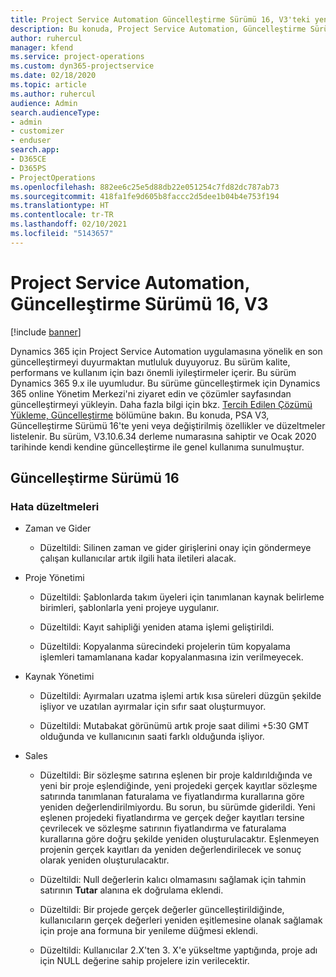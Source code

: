 ```yaml
---
title: Project Service Automation Güncelleştirme Sürümü 16, V3'teki yenilikler veya değişiklikler
description: Bu konuda, Project Service Automation, Güncelleştirme Sürümü 16, V3'teki özellikler ve düzeltmeler listelenir.
author: ruhercul
manager: kfend
ms.service: project-operations
ms.custom: dyn365-projectservice
ms.date: 02/18/2020
ms.topic: article
ms.author: ruhercul
audience: Admin
search.audienceType:
- admin
- customizer
- enduser
search.app:
- D365CE
- D365PS
- ProjectOperations
ms.openlocfilehash: 882ee6c25e5d88db22e051254c7fd82dc787ab73
ms.sourcegitcommit: 418fa1fe9d605b8faccc2d5dee1b04b4e753f194
ms.translationtype: HT
ms.contentlocale: tr-TR
ms.lasthandoff: 02/10/2021
ms.locfileid: "5143657"
---
```

# <a name="project-service-automation-update-release-16-v3"></a>Project Service Automation, Güncelleştirme Sürümü 16, V3

[!include [banner](../includes/psa-now-project-operations.md)]

Dynamics 365 için Project Service Automation uygulamasına yönelik en son güncelleştirmeyi duyurmaktan mutluluk duyuyoruz. Bu sürüm kalite, performans ve kullanım için bazı önemli iyileştirmeler içerir.  Bu sürüm Dynamics 365 9.x ile uyumludur. Bu sürüme güncelleştirmek için Dynamics 365 online Yönetim Merkezi'ni ziyaret edin ve çözümler sayfasından güncelleştirmeyi yükleyin. Daha fazla bilgi için bkz. [Tercih Edilen Çözümü Yükleme, Güncelleştirme](https://docs.microsoft.com/dynamics365/project-service/upgrade-psa-home-page) bölümüne bakın.
Bu konuda, PSA V3, Güncelleştirme Sürümü 16'te yeni veya değiştirilmiş özellikler ve düzeltmeler listelenir. Bu sürüm, V3.10.6.34 derleme numarasına sahiptir ve Ocak 2020 tarihinde kendi kendine güncelleştirme ile genel kullanıma sunulmuştur.


## <a name="update-release-16"></a>Güncelleştirme Sürümü 16

### <a name="bug-fixes"></a>Hata düzeltmeleri

-   Zaman ve Gider

    -   Düzeltildi: Silinen zaman ve gider girişlerini onay için göndermeye çalışan kullanıcılar artık ilgili hata iletileri alacak.

-   Proje Yönetimi

    -   Düzeltildi: Şablonlarda takım üyeleri için tanımlanan kaynak belirleme birimleri, şablonlarla yeni projeye uygulanır.

    -   Düzeltildi: Kayıt sahipliği yeniden atama işlemi geliştirildi.

    -   Düzeltildi: Kopyalanma sürecindeki projelerin tüm kopyalama işlemleri tamamlanana kadar kopyalanmasına izin verilmeyecek.

-   Kaynak Yönetimi

    -   Düzeltildi: Ayırmaları uzatma işlemi artık kısa süreleri düzgün şekilde işliyor ve uzatılan ayırmalar için sıfır saat oluşturmuyor.

    -   Düzeltildi: Mutabakat görünümü artık proje saat dilimi +5:30 GMT olduğunda ve kullanıcının saati farklı olduğunda işliyor.

-   Sales

    -   Düzeltildi: Bir sözleşme satırına eşlenen bir proje kaldırıldığında ve yeni bir proje eşlendiğinde, yeni projedeki gerçek kayıtlar sözleşme satırında tanımlanan faturalama ve fiyatlandırma kurallarına göre yeniden değerlendirilmiyordu. Bu sorun, bu sürümde giderildi. Yeni eşlenen projedeki fiyatlandırma ve gerçek değer kayıtları tersine çevrilecek ve sözleşme satırının fiyatlandırma ve faturalama kurallarına göre doğru şekilde yeniden oluşturulacaktır. Eşlenmeyen projenin gerçek kayıtları da yeniden değerlendirilecek ve sonuç olarak yeniden oluşturulacaktır.

    -   Düzeltildi: Null değerlerin kalıcı olmamasını sağlamak için tahmin satırının **Tutar** alanına ek doğrulama eklendi.

    -   Düzeltildi: Bir projede gerçek değerler güncelleştirildiğinde, kullanıcıların gerçek değerleri yeniden eşitlemesine olanak sağlamak için proje ana formuna bir yenileme düğmesi eklendi.

    -   Düzeltildi: Kullanıcılar 2.X'ten 3. X'e yükseltme yaptığında, proje adı için NULL değerine sahip projelere izin verilecektir.

